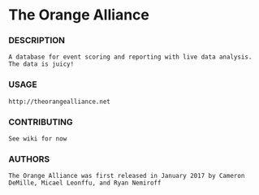 # The Orange Alliance  
### DESCRIPTION  
	A database for event scoring and reporting with live data analysis. The data is juicy!

### USAGE  
	http://theorangealliance.net


### CONTRIBUTING  
	See wiki for now


### AUTHORS  
	The Orange Alliance was first released in January 2017 by Cameron DeMille, Micael Leonffu, and Ryan Nemiroff
